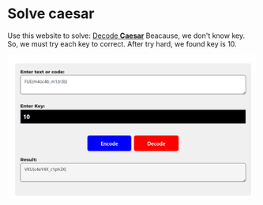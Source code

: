 # Solve __caesar__

Use this website to solve: [Decode __Caesar__](https://caesarcipher.net/)
Beacause, we don't know key. So, we must try each key to correct.
After try hard, we found key is 10.

![Alt text](image.png)